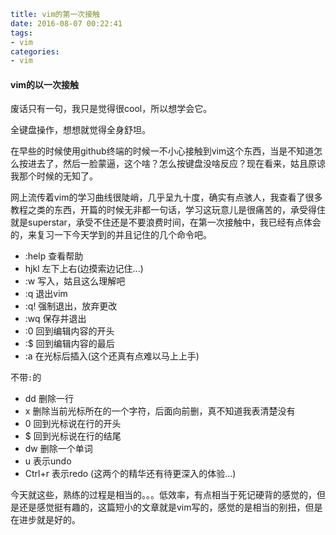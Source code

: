 ```yaml
title: vim的第一次接触 
date: 2016-08-07 00:22:41
tags:
- vim 
categories:
- vim 
```

#### vim的以一次接触

废话只有一句，我只是觉得很cool，所以想学会它。

全键盘操作，想想就觉得全身舒坦。

在早些的时候使用github终端的时候一不小心接触到vim这个东西，当是不知道怎么按进去了，然后一脸蒙逼，这个啥？怎么按键盘没啥反应？现在看来，姑且原谅我那个时候的无知了。

网上流传着vim的学习曲线很陡峭，几乎呈九十度，确实有点骇人，我查看了很多教程之类的东西，开篇的时候无非都一句话，学习这玩意儿是很痛苦的，承受得住就是superstar，承受不住还是不要浪费时间，在第一次接触中，我已经有点体会的，来复习一下今天学到的并且记住的几个命令吧。

* :help  查看帮助
* hjkl 左下上右(边摸索边记住...)
* :w 写入，姑且这么理解吧
* :q 退出vim
* :q! 强制退出，放弃更改
* :wq 保存并退出
* :0 回到编辑内容的开头
* :$ 回到编辑内容的最后
* :a 在光标后插入(这个还真有点难以马上上手)

不带`:`的
* dd 删除一行
* x 删除当前光标所在的一个字符，后面向前删，真不知道我表清楚没有 
* 0 回到光标说在行的开头
* $ 回到光标说在行的结尾
* dw 删除一个单词
* u 表示undo
* Ctrl+r 表示redo (这两个的精华还有待更深入的体验...)

今天就这些，熟练的过程是相当的。。。低效率，有点相当于死记硬背的感觉的，但是还是感觉挺有趣的，这篇短小的文章就是vim写的，感觉的是相当的别扭，但是在进步就是好的。
